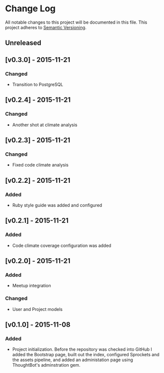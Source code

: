 # Change Log
All notable changes to this project will be documented in this file.
This project adheres to [Semantic Versioning](http://semver.org/).

## Unreleased

## [v0.3.0] - 2015-11-21
### Changed
- Transition to PostgreSQL

## [v0.2.4] - 2015-11-21
### Changed
- Another shot at climate analysis

## [v0.2.3] - 2015-11-21
### Changed
- Fixed code climate analysis

## [v0.2.2] - 2015-11-21
### Added
- Ruby style guide was added and configured

## [v0.2.1] - 2015-11-21
### Added
- Code climate coverage configuration was added

## [v0.2.0] - 2015-11-21
### Added
- Meetup integration

### Changed
- User and Project models

## [v0.1.0] - 2015-11-08

### Added
- Project initialization. Before the repository was checked into GitHub I added the Bootstrap page, built out the index, configured Sprockets and the assets pipeline, and added an administation page using ThoughtBot's adminstration gem.
